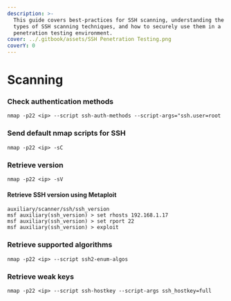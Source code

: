 ```yaml
---
description: >-
  This guide covers best-practices for SSH scanning, understanding the different
  types of SSH scanning techniques, and how to securely use them in a
  penetration testing environment.
cover: ../.gitbook/assets/SSH Penetration Testing.png
coverY: 0
---
```


# Scanning

### Check authentication methods

```
nmap -p22 <ip> --script ssh-auth-methods --script-args="ssh.user=root
```

### Send default nmap scripts for SSH

```
nmap -p22 <ip> -sC
```

### Retrieve version

```
nmap -p22 <ip> -sV
```

#### Retrieve SSH version using Metaploit

```
auxiliary/scanner/ssh/ssh_version
msf auxiliary(ssh_version) > set rhosts 192.168.1.17
msf auxiliary(ssh_version) > set rport 22
msf auxiliary(ssh_version) > exploit
```

### Retrieve supported algorithms

```
nmap -p22 <ip> --script ssh2-enum-algos
```

### Retrieve weak keys

```
nmap -p22 <ip> --script ssh-hostkey --script-args ssh_hostkey=full 
```
